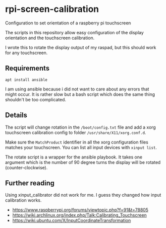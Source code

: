 # rpi-screen-calibration
Configuration to set orientation of a raspberry pi touchscreen 

The scripts in this repository allow easy configuration of the display 
orientation and the touchscreen calibration. 

I wrote this to rotate the display output of my raspad, but this should work
for any touchscreen.

## Requirements


```
apt install ansible
```

I am using ansible because i did not want to care about any errors that might 
occur. It is rather slow but a bash script which does the same thing shouldn't
be too complicated.

## Details

The script will change rotation in the `/boot/config.txt` file and add a
xorg touchscreen calibration config to folder `/usr/share/X11/xorg.conf.d`.

Make sure the `MatchProduct` identifier in all the xorg configuration files
matches your touchscreen. You can list all input devices with
`xinput list`.

The rotate script is a wrapper for the ansible playbook. It takes one argument
which is the number of 90 degree turns the display will be rotated (counter-clockwise).

## Further reading

Using xinput_calibrator did not work for me. I guess they changed how input 
calibration works.

* https://www.raspberrypi.org/forums/viewtopic.php?f=91&t=78805
* https://wiki.archlinux.org/index.php/Talk:Calibrating_Touchscreen
* https://wiki.ubuntu.com/X/InputCoordinateTransformation
